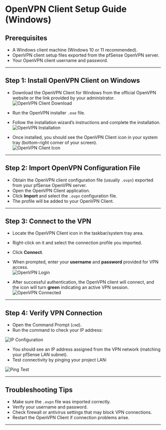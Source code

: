 # OpenVPN Client Setup Guide (Windows)

## Prerequisites

- A Windows client machine (Windows 10 or 11 recommended).
- OpenVPN client setup files exported from the pfSense OpenVPN server.
- Your OpenVPN client username and password.

---

## Step 1: Install OpenVPN Client on Windows

- Download the OpenVPN Client for Windows from the official OpenVPN website or the link provided by your administrator.  
  ![OpenVPN Client Download](https://raw.githubusercontent.com/username/repo/branch/path/to/image1.png)

- Run the OpenVPN installer `.exe` file.
- Follow the installation wizard’s instructions and complete the installation.  
  ![OpenVPN Installation](https://raw.githubusercontent.com/username/repo/branch/path/to/image2.png)

- Once installed, you should see the OpenVPN Client icon in your system tray (bottom-right corner of your screen).  
  ![OpenVPN Client Icon](https://raw.githubusercontent.com/username/repo/branch/path/to/image3.png)

---

## Step 2: Import OpenVPN Configuration File

- Obtain the OpenVPN client configuration file (usually `.ovpn`) exported from your pfSense OpenVPN server.
- Open the OpenVPN Client application.
- Click **Import** and select the `.ovpn` configuration file.
- The profile will be added to your OpenVPN Client.

---

## Step 3: Connect to the VPN

- Locate the OpenVPN Client icon in the taskbar/system tray area.
- Right-click on it and select the connection profile you imported.
- Click **Connect**.
- When prompted, enter your **username** and **password** provided for VPN access.  
  ![OpenVPN Login](https://raw.githubusercontent.com/username/repo/branch/path/to/image4.png)
  
- After successful authentication, the OpenVPN client will connect, and the icon will turn **green** indicating an active VPN session.  
  ![OpenVPN Connected](https://raw.githubusercontent.com/username/repo/branch/path/to/image5.png)

---

## Step 4: Verify VPN Connection

- Open the Command Prompt (`cmd`).
- Run the command to check your IP address:  

![IP Configuration](https://raw.githubusercontent.com/username/repo/branch/path/to/image6.png)

- You should see an IP address assigned from the VPN network (matching your pfSense LAN subnet).
- Test connectivity by pinging your project LAN:  

![Ping Test](https://raw.githubusercontent.com/username/repo/branch/path/to/image7.png)

---

## Troubleshooting Tips

- Make sure the `.ovpn` file was imported correctly.
- Verify your username and password.
- Check firewall or antivirus settings that may block VPN connections.
- Restart the OpenVPN Client if connection problems arise.

---
